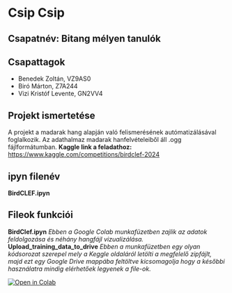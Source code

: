 # Csip Csip
## Csapatnév: Bitang mélyen tanulók
## Csapattagok
- Benedek Zoltán, VZ9AS0
- Biró Márton, Z7A244
- Vizi Kristóf Levente, GN2VV4
## Projekt ismertetése
A projekt a madarak hang alapján való felismerésének autómatizálásával foglalkozik. Az adathalmaz madarak hanfelvételeiből áll .ogg fájlformátumban.
**Kaggle link a feladathoz:** https://www.kaggle.com/competitions/birdclef-2024
## ipyn filenév
**BirdCLEF.ipyn**
## Fileok funkciói
**BirdClef.ipyn**
*Ebben a Google Colab munkafüzetben zajlik az adatok feldolgozása és néhány hangfájl vizualizálása.*
**Upload_training_data_to_drive**
*Ebben a munkafüzetben egy olyan kódsorozat szerepel mely a Keggle oldaláról letölti a megfelelő zipfájlt, majd ezt egy Google Drive mappába feltöltve kicsomagolja hogy a későbbi használatra mindig elérhetőek legyenek a file-ok.*

[![Open in Colab](https://colab.research.google.com/assets/colab-badge.svg)](https://colab.research.google.com/github/Bitang-Melyen-Tanulok/Csip_Csip/blob/main/BirdCLEF.ipynb)
